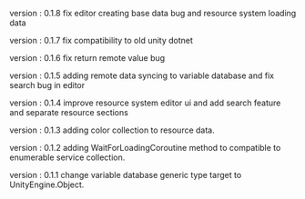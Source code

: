   version : 0.1.8
  fix editor creating base data bug and resource system loading data

  version : 0.1.7
  fix compatibility to old unity dotnet

  version : 0.1.6
  fix return remote value bug

  version : 0.1.5
  adding remote data syncing to variable database and fix search bug in editor

  version : 0.1.4
  improve resource system editor ui and add search feature and separate resource sections

  version : 0.1.3
  adding color collection to resource data.

  version : 0.1.2
  adding WaitForLoadingCoroutine method to compatible to enumerable service collection.

  version : 0.1.1
  change variable database generic type target to UnityEngine.Object.